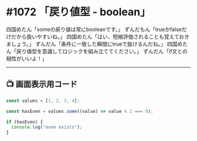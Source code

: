 # #1072 「戻り値型 - boolean」

四国めたん「someの戻り値は常にbooleanです。」
ずんだもん「trueかfalseだけだから扱いやすいね。」
四国めたん「はい、短絡評価されることも覚えておきましょう。」
ずんだん「条件に一致した瞬間にtrueで抜けるんだね。」
四国めたん「戻り値型を意識してロジックを組み立ててください。」
ずんだん「if文との相性がいいよ！」

---

## 📺 画面表示用コード

```typescript
const values = [1, 2, 3, 4];

const hasEven = values.some((value) => value % 2 === 0);

if (hasEven) {
  console.log("even exists");
}
```
